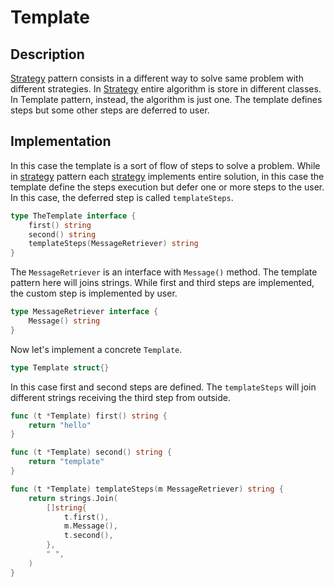 # Template

## Description

[Strategy](../strategy) pattern consists in a different way to solve
same problem with different strategies. In [Strategy](../strategy)
entire algorithm is store in different classes. In Template pattern, instead,
the algorithm is just one. The template defines steps but some other steps are
deferred to user.

## Implementation

In this case the template is a sort of flow of steps to solve a problem. While
in [strategy](../strategy) pattern each [strategy](../strategy)
implements entire solution, in this case the template define the steps
execution but defer one or more steps to the user. In this case, the deferred
step is called `templateSteps`.

```go
type TheTemplate interface {
	first() string
	second() string
	templateSteps(MessageRetriever) string
}
```

The `MessageRetriever` is an interface with `Message()` method. The template
pattern here will joins strings. While first and third steps are implemented,
the custom step is implemented by user.

```go
type MessageRetriever interface {
	Message() string
}
```

Now let's implement a concrete `Template`.

```go
type Template struct{}
```

In this case first and second steps are defined. The `templateSteps` will join
different strings receiving the third step from outside.

```go
func (t *Template) first() string {
	return "hello"
}

func (t *Template) second() string {
	return "template"
}
```

```go
func (t *Template) templateSteps(m MessageRetriever) string {
	return strings.Join(
		[]string{
			t.first(),
			m.Message(),
			t.second(),
		},
		" ",
	)
}
```
